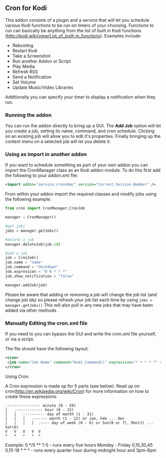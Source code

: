 ## Cron for Kodi

This addon consists of a plugin and a service that will let you schedule various Kodi functions to be run on timers of your choosing. Functions to run can basically be anything from the list of built in Kodi functions (http://kodi.wiki/view/List_of_built-in_functions). Examples include: 

* Rebooting
* Restart Kodi
* Take a Screenshot
* Run another Addon or Script
* Play Media
* Refresh RSS
* Send a Notification
* Set Volume
* Update Music/Video Libraries

Additionally you can specify your timer to display a notification when they run. 


### Running the addon

You can run the addon directly to bring up a GUI. The __Add Job__ option will let you create a job, setting its name, command, and cron schedule. Clicking on an existing job will allow you to edit it's properties. Finally bringing up the context menu on a selected job will let you delete it. 

### Using as import in another addon

If you want to schedule something as part of your own addon you can import the CronManager class as an Kodi addon module. To do this first add the following to your addon.xml file: 

```xml 
<import addon="service.cronxbmc" version="Current.Version.Number" />
```

From within your addon import the required classes and modify jobs using the following example:


```python 
from cron import CronManager,CronJob

manager = CronManager()

#get jobs
jobs = manager.getJobs()

#delete a job
manager.deleteJob(job.id)

#add a job
job = CronJob()
job.name = "name"
job.command = "Shutdown"
job.expression = "0 0 * * *"
job.show_notification = "false"

manager.addJob(job)
```

Please be aware that adding or removing a job will change the job list (and change job ids) so please refresh your job list each time by using ```jobs = manager.getJobs()``` This will also pull in any new jobs that may have been added via other methods. 


### Manually Editing the cron.xml file

If you need to you can bypass the GUI and write the cron.xml file yourself, or via a script.  

The file should have the following layout:

```xml 
<cron>
 <job name="Job Name" command="Kodi_Command()" expression="* * * * *" show_notification="true/false" />
</cron>
```

Using Cron:

A Cron expression is made up for 5 parts (see below). Read up on cron(http://en.wikipedia.org/wiki/Cron) for more information on how to create these expressions.

    .--------------- minute (0 - 59)
    |   .------------ hour (0 - 23)
    |   |   .--------- day of month (1 - 31)
    |   |   |   .------ month (1 - 12) or Jan, Feb ... Dec
    |   |   |   |  .---- day of week (0 - 6) or Sun(0 or 7), Mon(1) ... Sat(6)
    V   V   V   V  V
    *   *   *   *  *
Example:
	0 */5 ** 1-5 - runs every five hours Monday - Friday
	0,15,30,45 0,15-18 * * * - runs every quarter hour during midnight hour and 3pm-6pm



